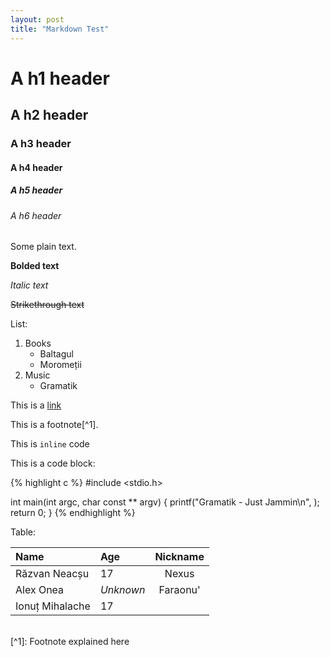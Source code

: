 ```yaml
---
layout: post
title: "Markdown Test"
---
```

# A h1 header
## A h2 header
### A h3 header
#### A h4 header
##### A h5 header
###### A h6 header

Some plain text.

**Bolded text**

*Italic text*

~~Strikethrough text~~

List:

1. Books
	* Baltagul
	* Moromeții
2. Music
	* Gramatik

This is a [link](http://google.com)

This is a footnote[^1].

This is `inline` code

This is a code block:

{% highlight c %}
#include <stdio.h>

int main(int argc, char const ** argv) {
	printf("Gramatik - Just Jammin\n", );
	return 0;
}
{% endhighlight %}

Table:
</br>

| Name            | Age            | Nickname  |
| :-------------- | :------------- | :-------: |
| Răzvan Neacșu   | 17             | Nexus     |
| Alex Onea       | *Unknown*      | Faraonu'  |
| Ionuț Mihalache | 17             |           |



</br>
[^1]: Footnote explained here
